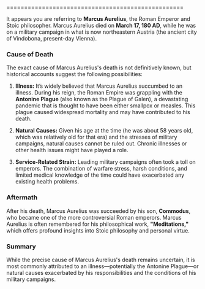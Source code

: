 
==================================================

It appears you are referring to **Marcus Aurelius**, the Roman Emperor and Stoic philosopher. Marcus Aurelius died on **March 17, 180 AD**, while he was on a military campaign in what is now northeastern Austria (the ancient city of Vindobona, present-day Vienna).

### Cause of Death

The exact cause of Marcus Aurelius's death is not definitively known, but historical accounts suggest the following possibilities:

1. **Illness:** It’s widely believed that Marcus Aurelius succumbed to an illness. During his reign, the Roman Empire was grappling with the **Antonine Plague** (also known as the Plague of Galen), a devastating pandemic that is thought to have been either smallpox or measles. This plague caused widespread mortality and may have contributed to his death.

2. **Natural Causes:** Given his age at the time (he was about 58 years old, which was relatively old for that era) and the stresses of military campaigns, natural causes cannot be ruled out. Chronic illnesses or other health issues might have played a role.

3. **Service-Related Strain:** Leading military campaigns often took a toll on emperors. The combination of warfare stress, harsh conditions, and limited medical knowledge of the time could have exacerbated any existing health problems.

### Aftermath

After his death, Marcus Aurelius was succeeded by his son, **Commodus**, who became one of the more controversial Roman emperors. Marcus Aurelius is often remembered for his philosophical work, **"Meditations,"** which offers profound insights into Stoic philosophy and personal virtue.

### Summary

While the precise cause of Marcus Aurelius's death remains uncertain, it is most commonly attributed to an illness—potentially the Antonine Plague—or natural causes exacerbated by his responsibilities and the conditions of his military campaigns.